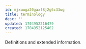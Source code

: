 ```yaml
---
id: mjxuuga20gaxf8j2g6c33ug
title: terminology
desc: ''
updated: 1704952216479
created: 1704952125402
---
```


Definitions and extended information.